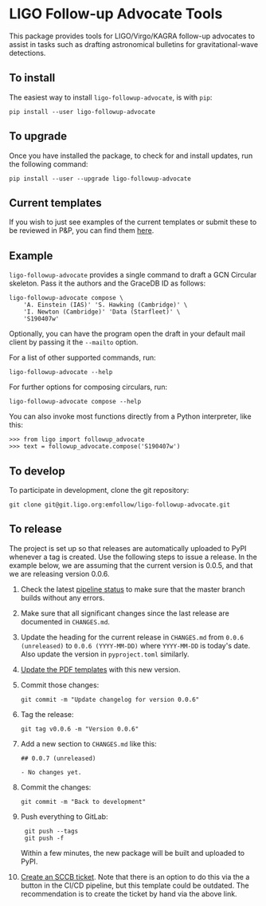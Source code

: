 LIGO Follow-up Advocate Tools
=============================

This package provides tools for LIGO/Virgo/KAGRA follow-up advocates to assist
in tasks such as drafting astronomical bulletins for gravitational-wave
detections.

To install
----------

The easiest way to install `ligo-followup-advocate`, is with `pip`:

    pip install --user ligo-followup-advocate

To upgrade
----------

Once you have installed the package, to check for and install updates, run the
following command:

    pip install --user --upgrade ligo-followup-advocate

Current templates
-----------------

If you wish to just see examples of the current templates or submit these to be
reviewed in P&P, you can find them [here](https://git.ligo.org/emfollow/ligo-followup-advocate/builds/artifacts/master/file/templates.pdf?job=publish).

Example
-------

`ligo-followup-advocate` provides a single command to draft a GCN Circular
skeleton. Pass it the authors and the GraceDB ID as follows:

    ligo-followup-advocate compose \
        'A. Einstein (IAS)' 'S. Hawking (Cambridge)' \
        'I. Newton (Cambridge)' 'Data (Starfleet)' \
        'S190407w'

Optionally, you can have the program open the draft in your default mail client
by passing it the `--mailto` option.

For a list of other supported commands, run:

    ligo-followup-advocate --help

For further options for composing circulars, run:

    ligo-followup-advocate compose --help

You can also invoke most functions directly from a Python interpreter, like
this:

    >>> from ligo import followup_advocate
    >>> text = followup_advocate.compose('S190407w')

To develop
----------

To participate in development, clone the git repository:

    git clone git@git.ligo.org:emfollow/ligo-followup-advocate.git

To release
----------

The project is set up so that releases are automatically uploaded to PyPI
whenever a tag is created. Use the following steps to issue a release. In the
example below, we are assuming that the current version is 0.0.5, and that we
are releasing version 0.0.6.

1.  Check the latest [pipeline status](https://git.ligo.org/emfollow/ligo-followup-advocate/pipelines)
    to make sure that the master branch builds without any errors.

2.  Make sure that all significant changes since the last release are
    documented in `CHANGES.md`.

3.  Update the heading for the current release in `CHANGES.md` from
    `0.0.6 (unreleased)` to `0.0.6 (YYYY-MM-DD)` where `YYYY-MM-DD` is today's
    date. Also update the version in `pyproject.toml` similarly.

4.  [Update the PDF templates](https://git.ligo.org/emfollow/ligo-followup-advocate/-/tree/master/ligo/followup_advocate/test/templates/templates.tex) with this new version.

5.  Commit those changes:

        git commit -m "Update changelog for version 0.0.6"

6.  Tag the release:

        git tag v0.0.6 -m "Version 0.0.6"

7.  Add a new section to `CHANGES.md` like this:

        ## 0.0.7 (unreleased)

        - No changes yet.

8.  Commit the changes:

        git commit -m "Back to development"

9. Push everything to GitLab:

        git push --tags
        git push -f

    Within a few minutes, the new package will be built and uploaded to PyPI.

10. [Create an SCCB ticket](https://git.ligo.org/computing/sccb/-/issues/new).
   Note that there is an option to do this via the a button in the CI/CD
   pipeline, but this template could be outdated. The recommendation is to
   create the ticket by hand via the above link.
